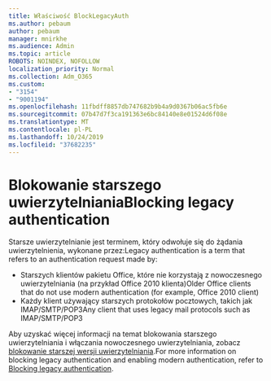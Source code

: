 ```yaml
---
title: Właściwość BlockLegacyAuth
ms.author: pebaum
author: pebaum
manager: mnirkhe
ms.audience: Admin
ms.topic: article
ROBOTS: NOINDEX, NOFOLLOW
localization_priority: Normal
ms.collection: Adm_O365
ms.custom:
- "3154"
- "9001194"
ms.openlocfilehash: 11fbdff8857db747682b9b4a9d0367b06ac5fb6e
ms.sourcegitcommit: 07b47d7f3ca191363e6bc84140e8e01524d6f08e
ms.translationtype: MT
ms.contentlocale: pl-PL
ms.lasthandoff: 10/24/2019
ms.locfileid: "37682235"
---
```

# <a name="blocking-legacy-authentication"></a><span data-ttu-id="87859-102">Blokowanie starszego uwierzytelniania</span><span class="sxs-lookup"><span data-stu-id="87859-102">Blocking legacy authentication</span></span>

<span data-ttu-id="87859-103">Starsze uwierzytelnianie jest terminem, który odwołuje się do żądania uwierzytelnienia, wykonane przez:</span><span class="sxs-lookup"><span data-stu-id="87859-103">Legacy authentication is a term that refers to an authentication request made by:</span></span>

- <span data-ttu-id="87859-104">Starszych klientów pakietu Office, które nie korzystają z nowoczesnego uwierzytelniania (na przykład Office 2010 klienta)</span><span class="sxs-lookup"><span data-stu-id="87859-104">Older Office clients that do not use modern authentication (for example, Office 2010 client)</span></span>
- <span data-ttu-id="87859-105">Każdy klient używający starszych protokołów pocztowych, takich jak IMAP/SMTP/POP3</span><span class="sxs-lookup"><span data-stu-id="87859-105">Any client that uses legacy mail protocols such as IMAP/SMTP/POP3</span></span>  

<span data-ttu-id="87859-106">Aby uzyskać więcej informacji na temat blokowania starszego uwierzytelniania i włączania nowoczesnego uwierzytelniania, zobacz [blokowanie starszej wersji uwierzytelniania](https://docs.microsoft.com/en-us/azure/active-directory/conditional-access/concept-conditional-access-block-legacy-authentication).</span><span class="sxs-lookup"><span data-stu-id="87859-106">For more information on blocking legacy authentication and enabling modern authentication, refer to [Blocking legacy authentication](https://docs.microsoft.com/en-us/azure/active-directory/conditional-access/concept-conditional-access-block-legacy-authentication).</span></span>